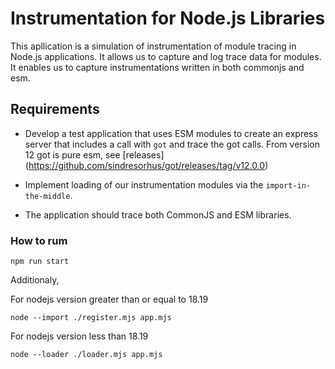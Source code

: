 # Instrumentation for Node.js Libraries

This apllication is a simulation of instrumentation of module tracing in Node.js applications. It allows us to capture and log trace data for modules. It enables us to capture instrumentations written in both commonjs and esm.

## Requirements 

- Develop a test application that uses ESM modules to create an express  server that includes a call with `got` and trace the got calls. From version 12 got is pure esm, see [releases] (https://github.com/sindresorhus/got/releases/tag/v12.0.0)

- Implement loading of our instrumentation modules via the `import-in-the-middle`.

- The application should trace both CommonJS and ESM libraries.



### How to rum

`npm run start`

Additionaly, 

For nodejs version greater than or equal to 18.19

`node --import ./register.mjs app.mjs`

For nodejs version less than 18.19

`node --loader ./loader.mjs app.mjs`





